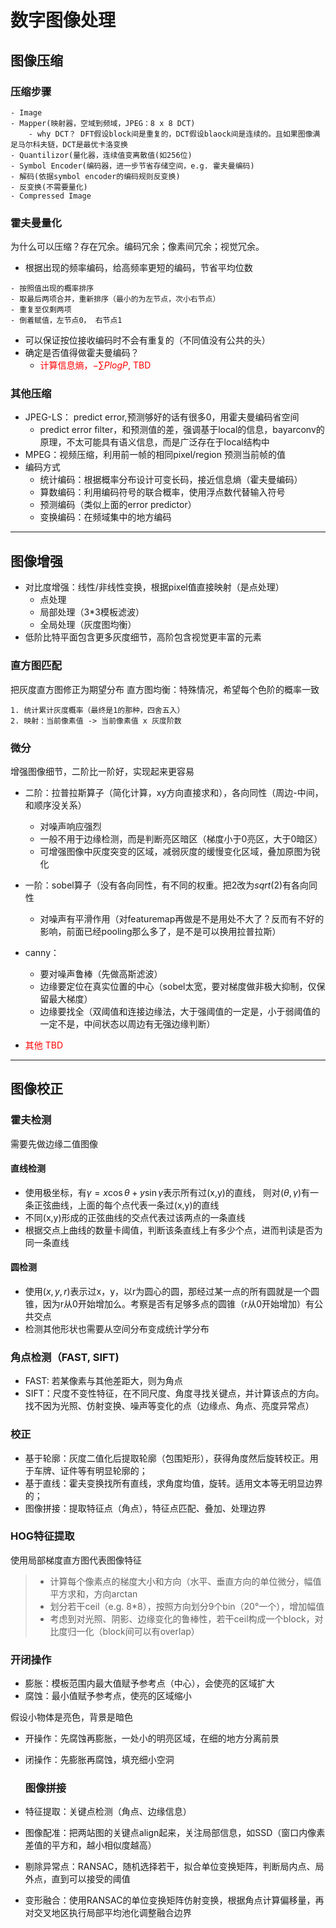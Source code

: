 # 数字图像处理

## 图像压缩
### 压缩步骤
```
- Image
- Mapper(映射器，空域到频域，JPEG：8 x 8 DCT) 
    - why DCT？ DFT假设block间是重复的，DCT假设blaock间是连续的。且如果图像满足马尔科夫链，DCT是最优卡洛变换
- Quantilizor(量化器，连续值变离散值(如256位)
- Symbol Encoder(编码器，进一步节省存储空间，e.g. 霍夫曼编码)
- 解码(依据symbol encoder的编码规则反变换)
- 反变换(不需要量化)
- Compressed Image
```

### 霍夫曼量化

为什么可以压缩？存在冗余。编码冗余；像素间冗余；视觉冗余。

- 根据出现的频率编码，给高频率更短的编码，节省平均位数
```
- 按照值出现的概率排序
- 取最后两项合并，重新排序（最小的为左节点，次小右节点） 
- 重复至仅剩两项
- 倒着赋值，左节点0， 右节点1
```
- 可以保证按位接收编码时不会有重复的（不同值没有公共的头）
- 确定是否值得做霍夫曼编码？
    -  <font color=red>计算信息熵，$-\sum P{log}P$,  TBD</font>

### 其他压缩
- JPEG-LS： predict error,预测够好的话有很多0，用霍夫曼编码省空间
    - predict error filter，和预测值的差，强调基于local的信息，bayarconv的原理，不太可能具有语义信息，而是广泛存在于local结构中
- MPEG：视频压缩，利用前一帧的相同pixel/region 预测当前帧的值
- 编码方式
    - 统计编码：根据概率分布设计可变长码，接近信息熵（霍夫曼编码）
    - 算数编码：利用编码符号的联合概率，使用浮点数代替输入符号
    - 预测编码（类似上面的error predictor）
    - 变换编码：在频域集中的地方编码


------------------
## 图像增强
- 对比度增强：线性/非线性变换，根据pixel值直接映射（是点处理）
    - 点处理
    - 局部处理（3*3模板滤波）
    - 全局处理（灰度图均衡）
- 低阶比特平面包含更多灰度细节，高阶包含视觉更丰富的元素
### 直方图匹配
把灰度直方图修正为期望分布
直方图均衡：特殊情况，希望每个色阶的概率一致
```
1. 统计累计灰度概率（最终是1的那种，四舍五入）
2. 映射：当前像素值 -> 当前像素值 x 灰度阶数
```

### 微分
增强图像细节，二阶比一阶好，实现起来更容易
- 二阶：拉普拉斯算子（简化计算，xy方向直接求和），各向同性（周边-中间，和顺序没关系）
  - 对噪声响应强烈
  - 一般不用于边缘检测，而是判断亮区暗区（梯度小于0亮区，大于0暗区）
  - 可增强图像中灰度突变的区域，减弱灰度的缓慢变化区域，叠加原图为锐化

- 一阶：sobel算子（没有各向同性，有不同的权重。把2改为$sqrt(2)$有各向同性
  - 对噪声有平滑作用（对featuremap再做是不是用处不大了？反而有不好的影响，前面已经pooling那么多了，是不是可以换用拉普拉斯）

- canny：
  - 要对噪声鲁棒（先做高斯滤波）
  - 边缘要定位在真实位置的中心（sobel太宽，要对梯度做非极大抑制，仅保留最大梯度）
  - 边缘要找全（双阈值和连接边缘法，大于强阈值的一定是，小于弱阈值的一定不是，中间状态以周边有无强边缘判断）

- <font color=red>其他  TBD</font>

------------------
## 图像校正
### 霍夫检测

需要先做边缘二值图像

#### 直线检测

- 使用极坐标，有$\gamma = x\cos\theta + y\sin\gamma$表示所有过(x,y)的直线，
则对$(\theta, \gamma)$有一条正弦曲线，上面的每个点代表一条过(x,y)的直线
- 不同(x,y)形成的正弦曲线的交点代表过该两点的一条直线
- 根据交点上曲线的数量卡阈值，判断该条直线上有多少个点，进而判读是否为同一条直线

#### 圆检测

- 使用$(x,y,r)$表示过x，y，以r为圆心的圆，那经过某一点的所有圆就是一个圆锥，因为r从0开始增加么。考察是否有足够多点的圆锥（r从0开始增加）有公共交点
- 检测其他形状也需要从空间分布变成统计学分布


### 角点检测（FAST, SIFT)
- FAST: 若某像素与其他差距大，则为角点
- SIFT：尺度不变性特征，在不同尺度、角度寻找关键点，并计算该点的方向。找不因为光照、仿射变换、噪声等变化的点（边缘点、角点、亮度异常点）

### 校正
- 基于轮廓：灰度二值化后提取轮廓（包围矩形），获得角度然后旋转校正。用于车牌、证件等有明显轮廓的；
- 基于直线：霍夫变换找所有直线，求角度均值，旋转。适用文本等无明显边界的；
- 图像拼接：提取特征点（角点），特征点匹配、叠加、处理边界

### HOG特征提取

使用局部梯度直方图代表图像特征

> - 计算每个像素点的梯度大小和方向（水平、垂直方向的单位微分，幅值平方求和，方向arctan
> - 划分若干ceil（e.g. 8*8），按照方向划分9个bin（20°一个），增加幅值
> - 考虑到对光照、阴影、边缘变化的鲁棒性，若干ceil构成一个block，对比度归一化（block间可以有overlap）

### 开闭操作

- 膨胀：模板范围内最大值赋予参考点（中心），会使亮的区域扩大
- 腐蚀：最小值赋予参考点，使亮的区域缩小

假设小物体是亮色，背景是暗色

- 开操作：先腐蚀再膨胀，一处小的明亮区域，在细的地方分离前景
- 闭操作：先膨胀再腐蚀，填充细小空洞

	### 图像拼接

- 特征提取：关键点检测（角点、边缘信息）
- 图像配准：把两站图的关键点align起来，关注局部信息，如SSD（窗口内像素差值的平方和，越小相似度越高）
- 剔除异常点：RANSAC，随机选择若干，拟合单位变换矩阵，判断局内点、局外点，直到可以接受的阈值

- 变形融合：使用RANSAC的单位变换矩阵仿射变换，根据角点计算偏移量，再对交叉地区执行局部平均池化调整融合边界
